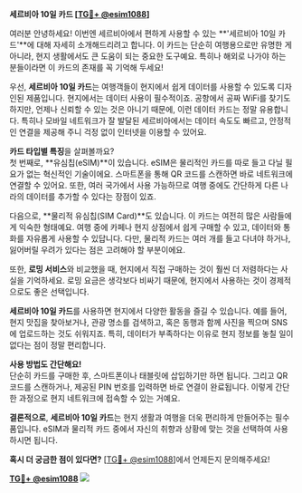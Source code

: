 **세르비아 10일 카드 [[TG💪+ @esim1088](https://t.me/s/esim1088)]**

여러분 안녕하세요! 이번엔 세르비아에서 편하게 사용할 수 있는 **'세르비아 10일 카드'**에 대해 자세히 소개해드리려고 합니다. 이 카드는 단순히 여행용으로만 유명한 게 아니라, 현지 생활에서도 큰 도움이 되는 중요한 도구예요. 특히나 해외로 나가야 하는 분들이라면 이 카드의 존재를 꼭 기억해 두세요!

우선, **세르비아 10일 카드**는 여행객들이 현지에서 쉽게 데이터를 사용할 수 있도록 디자인된 제품입니다. 현지에서는 데이터 사용이 필수적이죠. 공항에서 공짜 WiFi를 찾기도 하지만, 언제나 신뢰할 수 있는 것은 아니기 때문에, 이런 데이터 카드는 정말 유용합니다. 특히나 모바일 네트워크가 잘 발달된 세르비아에서는 데이터 속도도 빠르고, 안정적인 연결을 제공해 주니 걱정 없이 인터넷을 이용할 수 있어요.

**카드 타입별 특징**을 살펴볼까요?  
첫 번째로, **유심칩(eSIM)**이 있습니다. eSIM은 물리적인 카드를 따로 들고 다닐 필요가 없는 혁신적인 기술이에요. 스마트폰을 통해 QR 코드를 스캔하면 바로 네트워크에 연결할 수 있어요. 또한, 여러 국가에서 사용 가능하므로 여행 중에도 간단하게 다른 나라의 데이터를 추가할 수 있다는 장점이 있죠.  

다음으로, **물리적 유심칩(SIM Card)**도 있습니다. 이 카드는 여전히 많은 사람들에게 익숙한 형태예요. 여행 중에 카페나 현지 상점에서 쉽게 구매할 수 있고, 데이터와 통화를 자유롭게 사용할 수 있답니다. 다만, 물리적 카드는 여러 개를 들고 다녀야 하거나, 잃어버릴 우려가 있다는 점은 고려해야 할 부분이에요.

또한, **로밍 서비스**와 비교했을 때, 현지에서 직접 구매하는 것이 훨씬 더 저렴하다는 사실을 기억하세요. 로밍 요금은 생각보다 비싸기 때문에, 현지에서 사용하는 것이 경제적으로도 좋은 선택입니다. 

**세르비아 10일 카드**를 사용하면 현지에서 다양한 활동을 즐길 수 있습니다. 예를 들어, 현지 맛집을 찾아보거나, 관광 명소를 검색하고, 혹은 동행과 함께 사진을 찍으며 SNS에 업로드하는 것도 쉬워지죠. 특히, 데이터가 부족하다는 이유로 현지 정보를 놓칠 일이 없다는 점이 정말 편리합니다.

**사용 방법도 간단해요!**  
단순히 카드를 구매한 후, 스마트폰이나 태블릿에 삽입하기만 하면 됩니다. 그리고 QR 코드를 스캔하거나, 제공된 PIN 번호를 입력하면 바로 연결이 완료됩니다. 이렇게 간단한 과정으로 현지 네트워크에 접속할 수 있는 거예요. 

**결론적으로**, **세르비아 10일 카드**는 현지 생활과 여행을 더욱 편리하게 만들어주는 필수품입니다. eSIM과 물리적 카드 중에서 자신의 취향과 상황에 맞는 것을 선택하여 사용하시면 됩니다.  

**혹시 더 궁금한 점이 있다면?** [[TG💪+ @esim1088](https://t.me/s/esim1088)]에서 언제든지 문의해주세요! 

**[TG💪+ @esim1088](https://t.me/s/esim1088) ![](https://i.postimg.cc/Y0z9fWf4/image.png)**